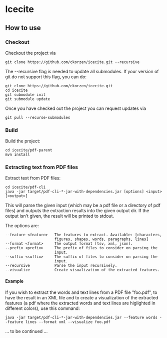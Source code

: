 # Icecite

## How to use

### Checkout

Checkout the project via

    git clone https://github.com/ckorzen/icecite.git --recursive

The --recursive flag is needed to update all submodules. 
If your version of git do not support this flag, you can do:

    git clone https://github.com/ckorzen/icecite.git
    cd icecite
    git submodule init
    git submodule update
    
Once you have checked out the project you can request updates via
    
    git pull --recurse-submodules
    
### Build    

Build the project:
    
    cd icecite/pdf-parent
    mvn install

### Extracting text from PDF files

Extract text from PDF files:
    
    cd icecite/pdf-cli
    java -jar target/pdf-cli-*-jar-with-dependencies.jar [options] <input> [<output>]

This will parse the given input (which may be a pdf file or a directory of pdf 
files) and outputs the extraction results into the given output dir. If the 
output isn't given, the result will be printed to stdout.

The options are:

    --feature <feature>   The features to extract. Available: [characters,
                          figures, shapes, words, paragraphs, lines]
    --format <format>     The output format [tsv, xml, json].
    --prefix <prefix>     The prefix of files to consider on parsing the
                          input.
    --suffix <suffix>     The suffix of files to consider on parsing the
                          input.
    --recursive           Parse the input recursively.
    --visualize           Create visualization of the extracted features.
 
#### Example
 
If you wish to extract the words and text lines from a PDF file "foo.pdf", to 
have the result in an XML file and to create a visualization of the extracted 
features (a pdf where the extracted words and text lines are 
higlighted in different colors), use this command:
    
    java -jar target/pdf-cli-*-jar-with-dependencies.jar --feature words --feature lines --format xml --visualize foo.pdf


... to be continued ...
